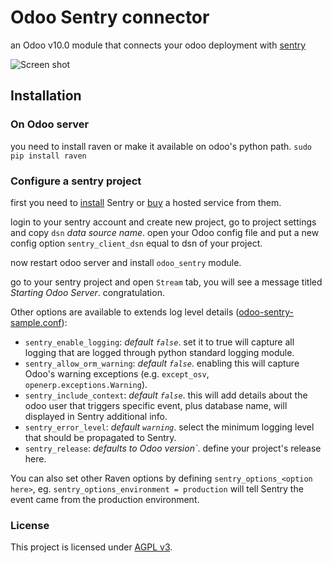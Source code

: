 # Odoo Sentry connector

an Odoo v10.0 module that connects your odoo deployment with [sentry](https://www.getsentry.com)

![Screen shot](screenshot.png?raw=true "Sample Screen")

## Installation

### On Odoo server
you need to install raven or make it available on odoo's python path.
`sudo pip install raven`

### Configure a sentry project

first you need to [install](http://sentry.readthedocs.org/en/latest/) Sentry or [buy](https://www.getsentry.com/pricing/) a hosted service from them.

login to your sentry account and create new project, go to project settings and copy `dsn` *data source name*.
open your Odoo config file and put a new config option `sentry_client_dsn` equal to dsn of your project.

now restart odoo server and install `odoo_sentry` module.

go to your sentry project and open `Stream` tab, you will see a message titled *Starting Odoo Server*. congratulation.

Other options are available to extends log level details ([odoo-sentry-sample.conf](odoo-sentry-sample.conf)):

- `sentry_enable_logging`: *default `false`*. set it to true will capture all logging that are logged through python standard logging module.
- `sentry_allow_orm_warning`: *default `false`*. enabling this will capture Odoo's warning exceptions (e.g. `except_osv`, `openerp.exceptions.Warning`).
- `sentry_include_context`: *default `false`*. this will add details about the odoo user that triggers specific event, plus database name, will displayed in Sentry additional info.
- `sentry_error_level`: *default `warning`*. select the minimum logging level that should be propagated to Sentry.
- `sentry_release`: *defaults to Odoo version`*. define your project's release here.

You can also set other Raven options by defining `sentry_options_<option here>`, eg. `sentry_options_environment = production` 
will tell Sentry the event came from the production environment.

### License
This project is licensed under [AGPL v3](http://www.gnu.org/licenses/agpl-3.0.html).

